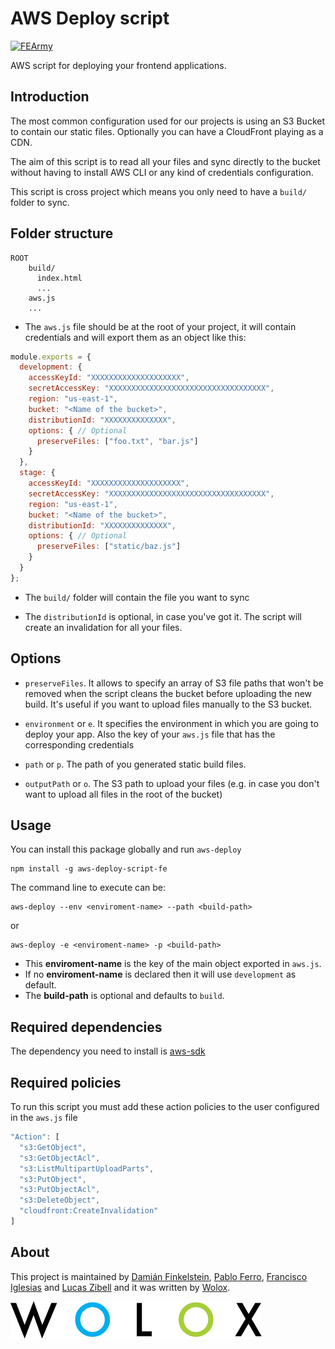 # AWS Deploy script

[![FEArmy](https://github.com/Wolox/react-chat-widget/raw/master/assets/FEA_open_source_sm.png)](https://github.com/orgs/Wolox/teams/front-end-army/members)

AWS script for deploying your frontend applications.

## Introduction

The most common configuration used for our projects is using an S3 Bucket to contain our static files. Optionally you can have a CloudFront playing as a CDN.

The aim of this script is to read all your files and sync directly to the bucket without having to install AWS CLI or any kind of credentials configuration.


This script is cross project which means you only need to have a `build/` folder to sync.

## Folder structure
```
ROOT
    build/
      index.html
      ...
    aws.js
    ...
```

- The `aws.js` file should be at the root of your project, it will contain credentials and will export them as an object like this:

```js
module.exports = {
  development: {
    accessKeyId: "XXXXXXXXXXXXXXXXXXXX",
    secretAccessKey: "XXXXXXXXXXXXXXXXXXXXXXXXXXXXXXXXXXX",
    region: "us-east-1",
    bucket: "<Name of the bucket>",
    distributionId: "XXXXXXXXXXXXXX",
    options: { // Optional
      preserveFiles: ["foo.txt", "bar.js"]
    }
  },
  stage: {
    accessKeyId: "XXXXXXXXXXXXXXXXXXXX",
    secretAccessKey: "XXXXXXXXXXXXXXXXXXXXXXXXXXXXXXXXXXX",
    region: "us-east-1",
    bucket: "<Name of the bucket>",
    distributionId: "XXXXXXXXXXXXXX",
    options: { // Optional
      preserveFiles: ["static/baz.js"]
    }
  }
};
```

- The  `build/` folder will contain the file you want to sync

- The `distributionId` is optional, in case you've got it. The script will create an invalidation for all your files.

## Options

- `preserveFiles`. It allows to specify an array of S3 file paths that won't be removed when the script cleans the bucket before uploading the new build. It's useful if you want to upload files manually to the S3 bucket.

- `environment` or `e`. It specifies the environment in which you are going to deploy your app. Also the key of your `aws.js` file that has the corresponding credentials

- `path` or `p`. The path of you generated static build files.

- `outputPath` or `o`. The S3 path to upload your files  (e.g. in case you don't want to upload all files in the root of the bucket)

## Usage

You can install this package globally and run `aws-deploy`

```
npm install -g aws-deploy-script-fe
```

The command line to execute can be:

```
aws-deploy --env <enviroment-name> --path <build-path>
```
or
```
aws-deploy -e <enviroment-name> -p <build-path>
```

* This **enviroment-name** is the key of the main object exported in `aws.js`.
* If no **enviroment-name** is declared then it will use `development` as default.
* The **build-path** is optional and defaults to `build`.

## Required dependencies

The dependency you need to install is [aws-sdk](https://www.npmjs.com/package/aws-sdk)


## Required policies

To run this script you must add these action policies to the user configured in the `aws.js` file

```js
"Action": [
  "s3:GetObject",
  "s3:GetObjectAcl",
  "s3:ListMultipartUploadParts",
  "s3:PutObject",
  "s3:PutObjectAcl",
  "s3:DeleteObject",
  "cloudfront:CreateInvalidation"
]
```

## About

This project is maintained by [Damián Finkelstein](https://github.com/damfinkel), [Pablo Ferro](https://github.com/pabloferro), [Francisco Iglesias](https://github.com/FrankIglesias) and [Lucas Zibell](https://github.com/LucasZibell) and it was written by [Wolox](http://www.wolox.com.ar).

![Wolox](https://raw.githubusercontent.com/Wolox/press-kit/master/logos/logo_banner.png)
